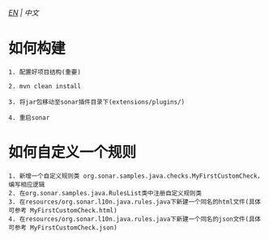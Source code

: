 *_[EN](https://github.com/yonyong/sonar-java-custom-plugin/blob/master/README_EN.md) | 中文_*
# 如何构建
```$xslt
1. 配置好项目结构(重要)

2. mvn clean install

3. 将jar包移动至sonar插件目录下(extensions/plugins/)

4. 重启sonar
```

# 如何自定义一个规则
```$xslt
1. 新增一个自定义规则类 org.sonar.samples.java.checks.MyFirstCustomCheck，编写相应逻辑
2. 在org.sonar.samples.java.RulesList类中注册自定义规则类
3. 在resources/org.sonar.l10n.java.rules.java下新建一个同名的html文件(具体可参考 MyFirstCustomCheck.html)
4. 在resources/org.sonar.l10n.java.rules.java下新建一个同名的json文件(具体可参考 MyFirstCustomCheck.json)
```
